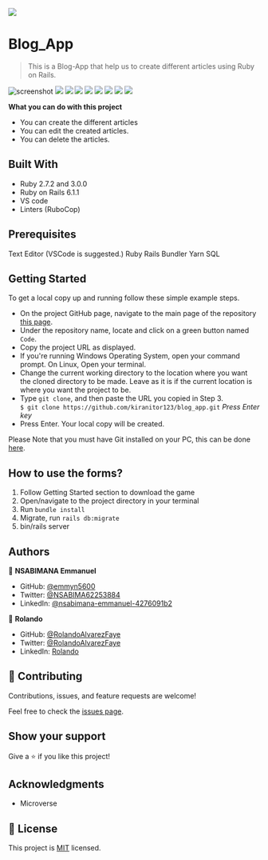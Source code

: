 ![](https://img.shields.io/badge/Microverse-blueviolet)

# Blog_App
> This is a Blog-App that help us to create different articles using Ruby on Rails.

![screenshot](./app/assets/images/img1.png)
![](./app/assets/images/img2.png)
![](./app/assets/images/img3.png)
![](./app/assets/images/img4.png)
![](./app/assets/images/img5.png)
![](./app/assets/images/img6.png)
![](./app/assets/images/img7.png)
![](./app/assets/images/img8.png)
![](./app/assets/images/img9.png)

**What you can do with this project**
- You can create the different articles
- You can edit the created articles.
- You can delete the articles.

## Built With

- Ruby 2.7.2 and 3.0.0
- Ruby on Rails 6.1.1
- VS code
- Linters (RuboCop)

## Prerequisites
Text Editor (VSCode is suggested.) Ruby Rails Bundler Yarn SQL

## Getting Started

To get a local copy up and running follow these simple example steps.

- On the project GitHub page, navigate to the main page of the repository [this page](https://github.com/kiranitor123/blog_app.git).
- Under the repository name, locate and click on a green button named `Code`.
- Copy the project URL as displayed.
- If you're running Windows Operating System, open your command prompt. On Linux, Open your terminal.
- Change the current working directory to the location where you want the cloned directory to be made. Leave as it is if the current location is where you want the project to be.
- Type `git clone`, and then paste the URL you copied in Step 3.<br>
  `$ git clone https://github.com/kiranitor123/blog_app.git` <em>Press Enter key</em><br>
- Press Enter. Your local copy will be created.

Please Note that you must have Git installed on your PC, this can be done [here](https://gist.github.com/derhuerst/1b15ff4652a867391f03).

## How to use the forms?

1. Follow Getting Started section to download the game
2. Open/navigate to the project directory in your terminal
3. Run `bundle install`
4. Migrate, run `rails db:migrate`
5. bin/rails server


## Authors

👤 **NSABIMANA Emmanuel**

- GitHub: [@emmyn5600](https://github.com/Emmyn5600)
- Twitter: [@NSABIMA62253884](https://twitter.com/NSABIMA62253884)
- LinkedIn: [@nsabimana-emmanuel-4276091b2](https://www.linkedin.com/in/nsabimana-emmanuel-4276091b2/)

👤 **Rolando**

- GitHub: [@RolandoAlvarezFaye](https://github.com/kiranitor123)
- Twitter: [@RolandoAlvarezFaye](https://twitter.com/FayeRolando)
- LinkedIn: [Rolando](https://www.linkedin.com/in/rolando-diego-alvarez-faye-b2b34a1a9/)

## 🤝 Contributing

Contributions, issues, and feature requests are welcome!

Feel free to check the [issues page](https://github.com/kiranitor123/blog_app/issues).

## Show your support

Give a ⭐️ if you like this project!

## Acknowledgments

- Microverse

## 📝 License

This project is [MIT](https://en.wikipedia.org/wiki/MIT_License) licensed.
